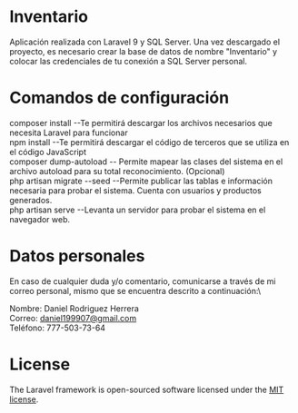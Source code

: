 # Inventario

Aplicación realizada con Laravel 9 y SQL Server. Una vez descargado el proyecto, es necesario crear la base de datos de nombre "Inventario" y colocar las credenciales de tu conexión a SQL Server personal.

# Comandos de configuración

composer install  --Te permitirá descargar los archivos necesarios que necesita Laravel para funcionar\
npm install --Te permitirá descargar el código de terceros que se utiliza en el código JavaScript\
composer dump-autoload -- Permite mapear las clases del sistema en el archivo autoload para su total reconocimiento. (Opcional)\
php artisan migrate --seed  --Permite publicar las tablas e información necesaria para probar el sistema. Cuenta con usuarios y productos generados.\
php artisan serve --Levanta un servidor para probar el sistema en el navegador web.

# Datos personales

En caso de cualquier duda y/o comentario, comunicarse a través de mi correo personal, mismo que se encuentra descrito a continuación:\

Nombre: Daniel Rodriguez Herrera\
Correo: daniel199907@gmail.com\
Teléfono: 777-503-73-64

# License

The Laravel framework is open-sourced software licensed under the [MIT license](https://opensource.org/licenses/MIT).
